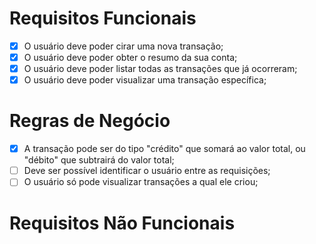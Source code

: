 # Requisitos Funcionais
- [x] O usuário deve poder cirar uma nova transação;
- [x] O usuário deve poder obter o resumo da sua conta;
- [x] O usuário deve poder listar todas as transações que já ocorreram;
- [x] O usuário deve poder visualizar uma transação específica;

# Regras de Negócio

- [x] A transação pode ser do tipo "crédito" que somará ao valor total, ou "débito" que subtrairá do valor total;
- [ ] Deve ser possível identificar o usuário entre as requisições;
- [ ] O usuário só pode visualizar transações a qual ele criou;

# Requisitos Não Funcionais